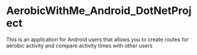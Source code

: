 # AerobicWithMe_Android_DotNetProject
This is an application for Android users that allows you to create routes for aerobic activity and compare activity times with other users
